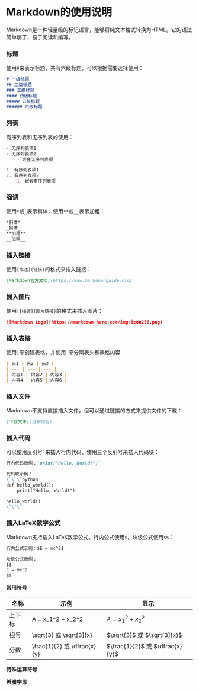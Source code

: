 
# Markdown的使用说明

Markdown是一种轻量级的标记语言，能够将纯文本格式转换为HTML。它的语法简单明了，易于阅读和编写。

### 标题
使用`#`来表示标题，共有六级标题，可以根据需要选择使用：

```markdown
# 一级标题
## 二级标题
### 三级标题
#### 四级标题
##### 五级标题
###### 六级标题
```

### 列表
有序列表和无序列表的使用：

```markdown
- 无序列表项1
- 无序列表项2
    - 嵌套无序列表项

1. 有序列表项1
2. 有序列表项2
    1. 嵌套有序列表项
```

### 强调
使用`*`或`_`表示斜体，使用`**`或`__`表示加粗：

```markdown
*斜体*
_斜体_
**加粗**
__加粗__
```

### 插入链接

使用`[描述](链接)`的格式来插入链接：

```markdown
[Markdown官方文档](https://www.markdownguide.org)
```

### 插入图片

使用`![描述](图片链接)`的格式来插入图片：

```markdown
![Markdown Logo](https://markdown-here.com/img/icon256.png)
```

### 插入表格

使用`|`来创建表格，并使用`-`来分隔表头和表格内容：

```markdown
| 头1 | 头2 | 头3 |
| --- | --- | --- |
| 内容1 | 内容2 | 内容3 |
| 内容4 | 内容5 | 内容6 |
```

### 插入文件

Markdown不支持直接插入文件，但可以通过链接的方式来提供文件的下载：

```markdown
[下载文件](链接地址)
```

### 插入代码

可以使用反引号`` ` ``来插入行内代码，使用三个反引号来插入代码块：

```markdown
行内代码示例：`print("Hello, World!")`

代码块示例：
\`\`\`python
def hello_world():
    print("Hello, World!")

hello_world()
\`\`\`
```

### 插入LaTeX数学公式

Markdown支持插入LaTeX数学公式。行内公式使用`$`，块级公式使用`$$`：

```markdown
行内公式示例：$E = mc^2$

块级公式示例：
$$
E = mc^2
$$
```

**常用符号**

| 名称  | 示例                     | 显示                             |
|-----|------------------------|--------------------------------|
| 上下标 | A = x_1^2 + x_2^2      | $A = x_1^2 + x_2^2$            |
| 根号  | \sqrt{3} 或 \sqrt[3]{x} | $\sqrt{3}$ 或 $\sqrt[3]{x}$     |    
| 分数  | \frac{1}{2} 或 \dfrac{x}{y} | $\frac{1}{2}$ 或 $\dfrac{x}{y}$ |            

**特殊运算符号**

**希腊字母**
